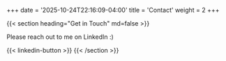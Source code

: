 +++
date = '2025-10-24T22:16:09-04:00'
title = 'Contact'
weight = 2
+++

{{< section heading="Get in Touch" md=false >}}
<p>Please reach out to me on LinkedIn :)</p>
{{< linkedin-button >}}
{{< /section >}}
